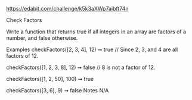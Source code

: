 https://edabit.com/challenge/k5k3aXWp7aibft74n

Check Factors

Write a function that returns true if all integers in an array are factors of a number, and false otherwise.

Examples
checkFactors([2, 3, 4], 12) ➞ true
// Since 2, 3, and 4 are all factors of 12.

checkFactors([1, 2, 3, 8], 12) ➞ false
// 8 is not a factor of 12.

checkFactors([1, 2, 50], 100) ➞ true

checkFactors([3, 6], 9) ➞ false
Notes
N/A